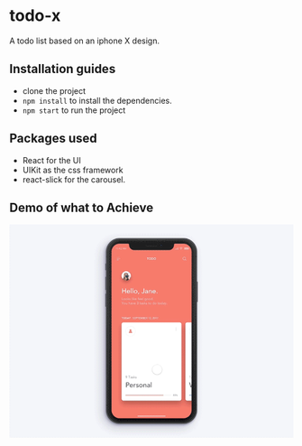 # todo-x
A todo list based on an iphone X design.
## Installation guides
* clone the project
* `npm install` to install the dependencies.
* `npm start` to run the project
## Packages used
* React for the UI
* UIKit as the css framework
* react-slick for the carousel.
## Demo of what to Achieve
![todo list of Jae-seong Iphone X design](todo.gif)
